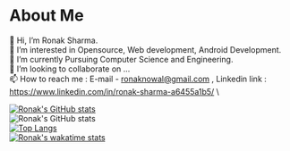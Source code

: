 <h1>About Me </h1> 

👋 Hi, I’m Ronak Sharma. \
👀 I’m interested in Opensource, Web development, Android Development.\
🌱 I’m currently Pursuing Computer Science and Engineering.\
💞️ I’m looking to collaborate on ...\
📫 How to reach me : E-mail - ronaknowal@gmail.com , Linkedin link : https://www.linkedin.com/in/ronak-sharma-a6455a1b5/ \

[![Ronak's GitHub stats](https://github-readme-stats.vercel.app/api?username=ronaknowal&bg_color=#ffbf00)](https://github.com/Ronaknowal) \
![Ronak's GitHub stats](https://github-readme-stats.vercel.app/api?username=ronaknowal&show_icons=true&theme=radical) \
[![Top Langs](https://github-readme-stats.vercel.app/api/top-langs/?username=ronaknowal&layout=compact)](https://github.com/ronaknowal) \
[![Ronak's wakatime stats](https://github-readme-stats.vercel.app/api/wakatime?username=ronaknowal)](https://github.com/ronaknowal)
